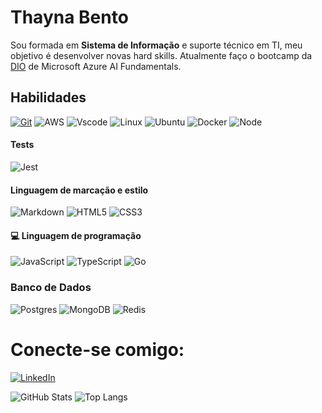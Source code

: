 # Thayna Bento

Sou formada em **Sistema de Informação** e suporte técnico em TI, meu objetivo é desenvolver novas hard skills.
Atualmente faço o bootcamp da [DIO](https://www.dio.me/) de Microsoft Azure AI Fundamentals.

## Habilidades

[![Git](https://img.shields.io/badge/Git-000?style=for-the-badge&logo=git&logoColor=E94D5F)](https://git-scm.com/doc)
![AWS](https://img.shields.io/badge/AWS-fff?style=for-the-badge&logo=amazon-aws&logoColor=708d81)
![Vscode](https://img.shields.io/badge/Vscode-fff?style=for-the-badge&logo=visual-studio-code&logoColor=708d81)
![Linux](https://img.shields.io/badge/Linux-fff?style=for-the-badge&logo=linux&logoColor=708d81)
![Ubuntu](https://img.shields.io/badge/Ubuntu-35495E?style=for-the-badge&logo=ubuntu&logoColor=2CA5E0)
![Docker](https://img.shields.io/badge/-Docker-2496ED?style=flat-square&logo=docker&logoColor=white)
![Node](https://img.shields.io/badge/Node-000?style=for-the-badge&logo=node.js&logoColor=)

#### Tests

![Jest](https://img.shields.io/badge/Jest-323330?style=flat-square&logo=Jest&logoColor=white)

#### Linguagem de marcação e estilo

![Markdown](https://img.shields.io/badge/Markdown-000?style=for-the-badge&logo=markdown) ![HTML5](https://img.shields.io/badge/HTML5-000?style=for-the-badge&logo=html5) ![CSS3](https://img.shields.io/badge/CSS3-000?style=for-the-badge&logo=css3&logoColor=264CE4)

#### 💻 Linguagem de programação

![JavaScript](https://img.shields.io/badge/JavaScript-000?style=for-the-badge&logo=javascript)
![TypeScript](https://img.shields.io/badge/TypeScript-000?style=for-the-badge&logo=typescript)
![Go](https://img.shields.io/badge/Go-000?style=for-the-badge&logo=go)

### Banco de Dados

![Postgres](https://img.shields.io/badge/PostgreSQL-%23316192.svg?style=flat-square&labelColor=%23414141&logo=postgresql&logoColor=white)
![MongoDB](https://img.shields.io/badge/MongoDB-%234ea94b.svg?style=for-the-badge&logo=mongodb&logoColor=white)
![Redis](https://img.shields.io/badge/Redis-fff?style=for-the-badge&logo=redis&logoColor=708d81)

# Conecte-se comigo:

[![LinkedIn](https://img.shields.io/badge/LinkedIn-0077B5?style=for-the-badge&logo=linkedin&logoColor=white)](https://www.linkedin.com/in/thayna-bento)

![GitHub Stats](https://github-readme-stats.vercel.app/api?username=thaybs&theme=transparent&bg_color=000&border_color=30A3DC&show_icons=true&icon_color=30A3DC&title_color=E94D5F&text_color=FFF)
![Top Langs](https://github-readme-stats-git-masterrstaa-rickstaa.vercel.app/api/top-langs/?username=0Notzura&layout=compact&bg_color=000&border_color=30A3DC&title_color=E94D5F&text_color=FFF)
